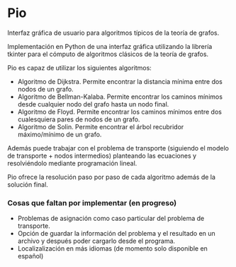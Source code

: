 # Pio
Interfaz gráfica de usuario para algoritmos típicos de la teoría de grafos.

Implementación en Python de una interfaz gráfica utilizando la librería tkinter para el cómputo de algoritmos clásicos de la teoría de grafos.

Pio es capaz de utilizar los siguientes algoritmos:
- Algoritmo de Dijkstra. Permite encontrar la distancia mínima entre dos nodos de un grafo.
- Algoritmo de Bellman-Kalaba. Permite encontrar los caminos mínimos desde cualquier nodo del grafo hasta un nodo final.
- Algoritmo de Floyd. Permite encontrar los caminos mínimos entre dos cualesquiera pares de nodos de un grafo.
- Algoritmo de Solin. Permite encontrar el árbol recubridor máximo/mínimo de un grafo.

Además puede trabajar con el problema de transporte (siguiendo el modelo de transporte + nodos intermedios) planteando las ecuaciones y resolviéndolo mediante programación lineal.

Pio ofrece la resolución paso por paso de cada algoritmo además de la solución final.

### Cosas que faltan por implementar (en progreso)
- Problemas de asignación como caso particular del problema de transporte.
- Opción de guardar la información del problema y el resultado en un archivo y después poder cargarlo desde el programa.
- Localizalización en más idiomas (de momento solo disponible en español)
